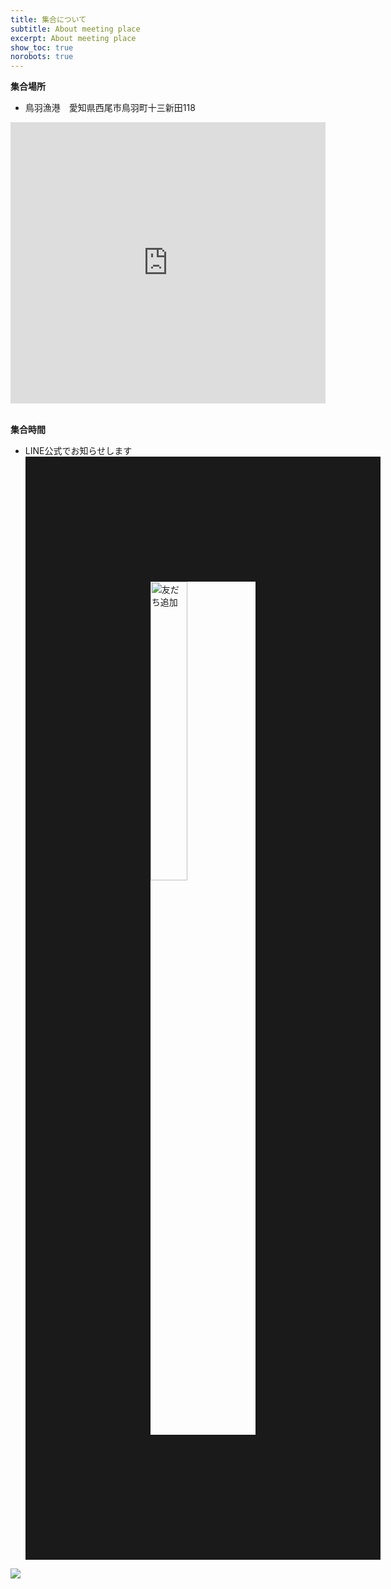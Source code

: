 ```yaml
---
title: 集合について
subtitle: About meeting place
excerpt: About meeting place
show_toc: true
norobots: true
---
```

**集合場所** 

- 鳥羽漁港　愛知県西尾市鳥羽町十三新田118 

<iframe src="https://www.google.com/maps/embed?pb=!1m13!1m8!1m3!1d3276.815620335896!2d137.1035556!3d34.7854167!3m2!1i1024!2i768!4f13.1!3m2!1m1!2zMzTCsDQ3JzA3LjUiTiAxMzfCsDA2JzEyLjgiRQ!5e0!3m2!1sja!2sjp!4v1720242405687!5m2!1sja!2sjp" width="100%" height="450" style="border:0;" allowfullscreen="" loading="lazy" referrerpolicy="no-referrer-when-downgrade"></iframe><br><br>

**集合時間** 

- LINE公式でお知らせします
<a href="https://lin.ee/qbgIW72"><img src="https://scdn.line-apps.com/n/line_add_friends/btn/ja.png" alt="友だち追加" width="35%" height="35%" border="200"></a>



<!--shinobi1--><script type="text/javascript" src="//xa.shinobi.jp/ufo/191665705"></script><noscript><a href="//xa.shinobi.jp/bin/gg?191665705" target="_blank"><img src="//xa.shinobi.jp/bin/ll?191665705" border="0"></a><br><span style="font-size:9px"><img style="margin:0;vertical-align:text-bottom;" src="//img.shinobi.jp/tadaima/fj.gif" width="6.5" height="3.5"> </span></noscript><!--shinobi2-->
